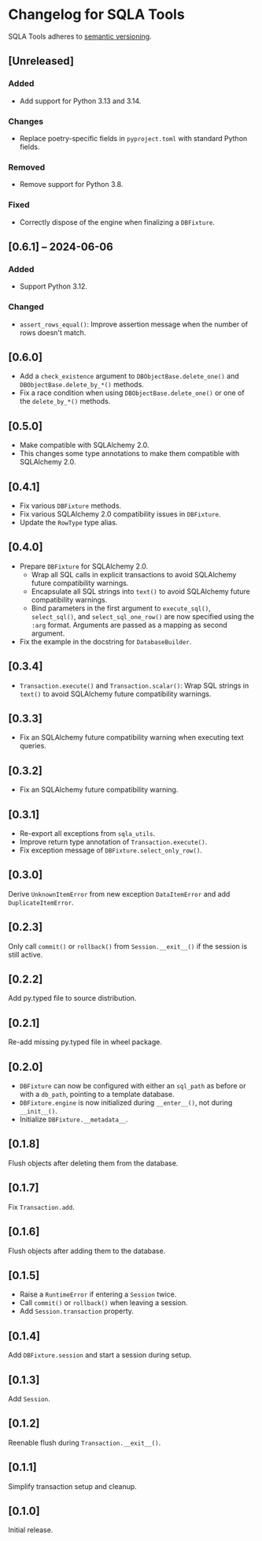 # Changelog for SQLA Tools

SQLA Tools adheres to [semantic versioning](https://semver.org/).

## [Unreleased]

### Added

- Add support for Python 3.13 and 3.14.

### Changes

- Replace poetry-specific fields in `pyproject.toml` with standard Python
  fields.

### Removed

- Remove support for Python 3.8.

### Fixed

- Correctly dispose of the engine when finalizing a `DBFixture`.

## [0.6.1] – 2024-06-06

### Added

- Support Python 3.12.

### Changed

- `assert_rows_equal()`: Improve assertion message when the number of rows
  doesn't match.

## [0.6.0]

- Add a `check_existence` argument to `DBObjectBase.delete_one()` and
  `DBObjectBase.delete_by_*()` methods.
- Fix a race condition when using `DBObjectBase.delete_one()` or one of the
  `delete_by_*()` methods.

## [0.5.0]

- Make compatible with SQLAlchemy 2.0.
- This changes some type annotations to make them compatible with
  SQLAlchemy 2.0.

## [0.4.1]

- Fix various `DBFixture` methods.
- Fix various SQLAlchemy 2.0 compatibility issues in `DBFixture`.
- Update the `RowType` type alias.

## [0.4.0]

- Prepare `DBFixture` for SQLAlchemy 2.0.
    - Wrap all SQL calls in explicit transactions to avoid
      SQLAlchemy future compatibility warnings.
    - Encapsulate all SQL strings into `text()` to avoid
      SQLAlchemy future compatibility warnings.
    - Bind parameters in the first argument to `execute_sql()`,
      `select_sql()`, and `select_sql_one_row()` are now specified using
      the `:arg` format. Arguments are passed as a mapping as second
      argument.
- Fix the example in the docstring for `DatabaseBuilder`.

## [0.3.4]

- `Transaction.execute()` and `Transaction.scalar()`: Wrap SQL strings in
  `text()` to avoid SQLAlchemy future compatibility warnings.

## [0.3.3]

- Fix an SQLAlchemy future compatibility warning when executing text queries.

## [0.3.2]

- Fix an SQLAlchemy future compatibility warning.

## [0.3.1]

- Re-export all exceptions from `sqla_utils`.
- Improve return type annotation of `Transaction.execute()`.
- Fix exception message of `DBFixture.select_only_row()`.

## [0.3.0]

Derive `UnknownItemError` from new exception `DataItemError` and add
`DuplicateItemError`.

## [0.2.3]

Only call `commit()` or `rollback()` from `Session.__exit__()`
if the session is still active.

## [0.2.2]

Add py.typed file to source distribution.

## [0.2.1]

Re-add missing py.typed file in wheel package.

## [0.2.0]

- `DBFixture` can now be configured with either an `sql_path` as
  before or with a `db_path`, pointing to a template database.
- `DBFixture.engine` is now initialized during `__enter__()`, not
  during `__init__()`.
- Initialize `DBFixture.__metadata__`.

## [0.1.8]

Flush objects after deleting them from the database.

## [0.1.7]

Fix `Transaction.add`.

## [0.1.6]

Flush objects after adding them to the database.

## [0.1.5]

- Raise a `RuntimeError` if entering a `Session` twice.
- Call `commit()` or `rollback()` when leaving a session.
- Add `Session.transaction` property.

## [0.1.4]

Add `DBFixture.session` and start a session during setup.

## [0.1.3]

Add `Session`.

## [0.1.2]

Reenable flush during `Transaction.__exit__()`.

## [0.1.1]

Simplify transaction setup and cleanup.

## [0.1.0]

Initial release.
